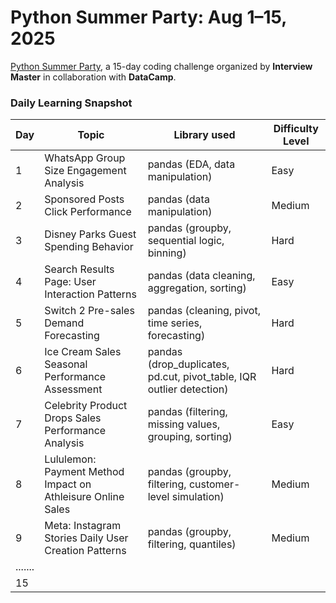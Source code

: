 # Python Summer Party: Aug 1–15, 2025

[Python Summer Party](https://www.interviewmaster.ai/python-party/home/), a 15-day coding challenge organized by **Interview Master** in collaboration with **DataCamp**.

### Daily Learning Snapshot

| Day | Topic | Library used | Difficulty Level |
|----------|--------------------------|------------------|------------------|
| 1 | WhatsApp Group Size Engagement Analysis | pandas (EDA, data manipulation) | Easy |
| 2 | Sponsored Posts Click Performance | pandas (data manipulation) | Medium |
| 3 | Disney Parks Guest Spending Behavior | pandas (groupby, sequential logic, binning) | Hard |
| 4 | Search Results Page: User Interaction Patterns | pandas (data cleaning, aggregation, sorting) | Easy |
| 5 | Switch 2 Pre-sales Demand Forecasting | pandas (cleaning, pivot, time series, forecasting) | Hard |
| 6 | Ice Cream Sales Seasonal Performance Assessment | pandas (drop_duplicates, pd.cut, pivot_table, IQR outlier detection) | Hard |
| 7 | Celebrity Product Drops Sales Performance Analysis | pandas (filtering, missing values, grouping, sorting) | Easy |
| 8 | Lululemon: Payment Method Impact on Athleisure Online Sales | pandas (groupby, filtering, customer-level simulation) | Medium |
| 9 | Meta: Instagram Stories Daily User Creation Patterns | pandas (groupby, filtering, quantiles) | Medium |
| ....... |  |  |  |
| 15 |  |  |  |
